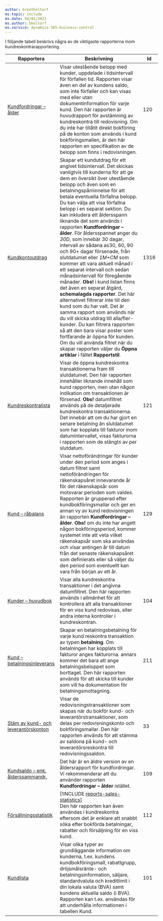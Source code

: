 ```yaml
---
author: brentholtorf
ms.topic: include
ms.date: 04/01/2021
ms.author: bholtorf
ms.service: dynamics-365-business-central
---
```


I följande tabell beskrivs några av de viktigaste rapporterna inom kundreskontrarapportering.

| Rapportera | Beskrivning | Id | 
|--|--|--|
| [Kundfordringar – ålder](https://businesscentral.dynamics.com?report=120) | Visar utestående belopp med kunder, uppdelade i tidsintervall för förfallen tid. Rapporten visar även en del av kundens saldo, som inte förfaller och kan visas med eller utan dokumentinformation för varje kund. Den här rapporten är huvudrapport för avstämning av kundreskontra till redovisning. Om du inte har tillåtit direkt bokföring på de konton som används i kund bokföringsmallen, är den här rapporten en specifikation av de belopp som finns i redovisningen. | 120 |
| [Kundkontoutdrag](https://businesscentral.dynamics.com?report=1316) | Skapar ett kundutdrag för ett angivet tidsintervall. Det skickas vanligtvis till kunderna för att ge dem en översikt över utestående belopp och även som en betalningspåminnelse för att betala eventuella förfallna belopp. Du kan välja att visa förfallna belopp i en separat sektion. Du kan inkludera ett åldersspann liknande det som används i rapporten **Kundfordringar – ålder**. För åldersspannet anger du *30D*, som innebär 30 dagar, intervall av sådana as30, 60, 90 och 90+ dagar försenade, från slutdatumet eller *1M+CM* som kommer att vara aktuell månad i ett separat intervall och sedan månadsintervall för föregående månader. **Obs!** i kund listan finns det även en separat åtgärd, **schemalagda rapporter**. Det här alternativet filtrerar inte till den kund som du har valt. Det är samma rapport som används när du vill skicka utdrag till alla/fler-kunder. Du kan filtrera rapporten så att den bara visar poster som fortfarande är öppna för kunden. Om du vill använda filtret när du skapar rapporten väljer du **Öppna artiklar** i fältet **Rapportstil**. | 1316 |
| [Kundreskontralista](https://businesscentral.dynamics.com?report=121) | Visar de öppna kundreskontra transaktionerna fram till slutdatumet. Den här rapporten innehåller liknande innehåll som kund rapporten, men utan någon indikation om transaktionen är försenad. **Obs!** datumfiltret används på de detaljerade kundreskontra transaktionerna. Det innebär att om du har gjort en senare betalning än slutdatumet som har kopplats till fakturor inom datumintervallet, visas fakturorna i rapporten som de stängts av per slutdatum. | 121 | 
| [Kund – råbalans](https://businesscentral.dynamics.com?report=129) | Visar nettoförändringar för kunder under den period som anges i datum filtret samt nettoförändringen för räkenskapsåret innevarande år för det räkenskapsår som motsvarar perioden som valdes. Rapporten är grupperad efter kundbokföringsmallar och ger en annan vy av kund redovisningen än rapporten **Kundfordringar – ålder**. **Obs!** om du inte har angett någon bokföringsperiod, kommer systemet inte att veta vilket räkenskapsår som ska användas och visar antingen år till datum från det senaste räkenskapsåret som definierats eller så väljer du den period som eventuellt kan vara från början av ett år.| 129 |
| [Kunder – huvudbok](https://businesscentral.dynamics.com?report=104) | Visar alla kundreskontra transaktioner i det angivna datumfiltret. Den här rapporten används i allmänhet för att kontrollera att alla transaktioner för en viss kund redovisas, eller andra interna kontroller i kundreskontran. | 104 |
| [Kund – betalningsinleverans](https://businesscentral.dynamics.com?report=211) | Skapar en betalningsbetalning för varje kund reskontra transaktion av typen **betalning**. Om betalningen har kopplats till fakturor anges fakturorna. annars kommer det bara att ange betalningsbeloppet som borttaget. Den här rapporten används för att skicka till kunder som vill ha dokumentation för betalningsmottagning.| 211 |
| [Stäm av kund- och leverantörskonton](https://businesscentral.dynamics.com?report=33) | Visar de redovisningstransaktioner som skapas när du bokför kund- och leverantörstransaktioner, som delas per redovisningskonto och bokföringsmallar. Den här rapporten används för att stämma av saldona på kund- och leverantörsreskontra till redovisningssaldon. | 33 |
| [Kundsaldo – enk. ålderssammandr.](https://businesscentral.dynamics.com?report=109)| Det här är en äldre version av en åldersrapport för kundfordringar. Vi rekommenderar att du använder rapporten **Kundfordringar – ålder** istället. | 109 |
| [Försäljningsstatistik](https://businesscentral.dynamics.com?report=112) | [!INCLUDE [reports-sales-statistics](reports-sales-statistics.md)]<br>Den här rapporten kan även användas i kundreskontra eftersom det är enklare att snabbt söka efter bokförda betalningar, rabatter och försäljning för en viss kund.| 112 |
| [Kundlista](https://businesscentral.dynamics.com?report=101) | Visar olika typer av grundläggande information om kunderna, t.ex. kundens kundbokföringsmall, rabattgrupp, dröjsmålsränte- och betalningsinformation, säljare, standardvaluta och kreditlimit i din lokala valuta (BVA) samt kundens aktuella saldo (i BVA). Rapporten kan t.ex. användas för att underhålla informationen i tabellen Kund.| 101 |